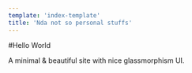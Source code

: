 ```yaml
---
template: 'index-template'
title: 'Nda not so personal stuffs'
---
```


#Hello World

A minimal & beautiful site with nice glassmorphism UI.
